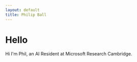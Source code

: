 ```yaml
---
layout: default
title: Philip Ball
---
```

# Hello
Hi I'm Phil, an AI Resident at Microsoft Research Cambridge.